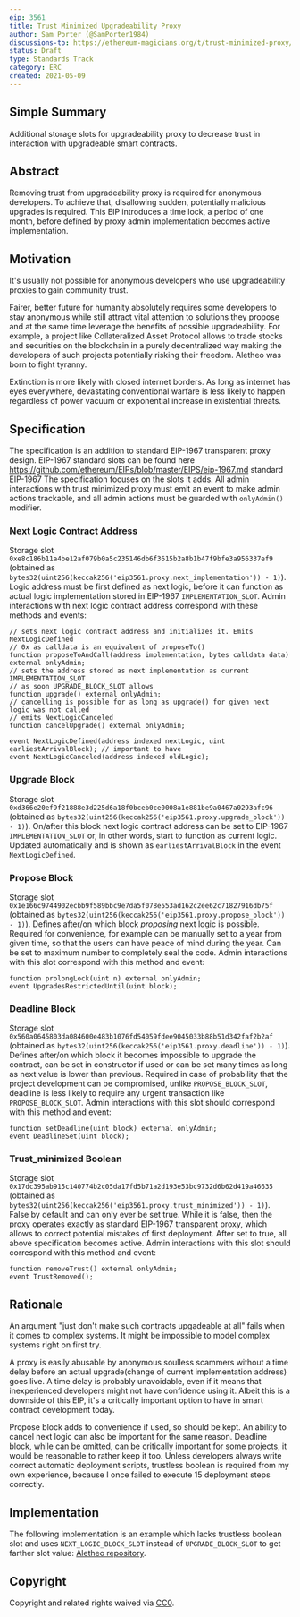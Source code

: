 ```yaml
---
eip: 3561
title: Trust Minimized Upgradeability Proxy
author: Sam Porter (@SamPorter1984)
discussions-to: https://ethereum-magicians.org/t/trust-minimized-proxy/5742
status: Draft
type: Standards Track
category: ERC
created: 2021-05-09
---
```


## Simple Summary
Additional storage slots for upgradeability proxy to decrease trust in interaction with upgradeable smart contracts.

## Abstract
Removing trust from upgradeability proxy is required for anonymous developers. To achieve that, disallowing sudden, potentially malicious upgrades is required. This EIP introduces a time lock, a period of one month, before defined by proxy admin implementation becomes active implementation.

## Motivation
It's usually not possible for anonymous developers who use upgradeability proxies to gain community trust.

Fairer, better future for humanity absolutely requires some developers to stay anonymous while still attract vital attention to solutions they propose and at the same time leverage the benefits of possible upgradeability. For example, a project like Collateralized Asset Protocol allows to trade stocks and securities on the blockchain in a purely decentralized way making the developers of such projects potentially risking their freedom. Aletheo was born to fight tyranny.

Extinction is more likely with closed internet borders. As long as internet has eyes everywhere, devastating conventional warfare is less likely to happen regardless of power vacuum or exponential increase in existential threats.

## Specification

The specification is an addition to standard EIP-1967 transparent proxy design. EIP-1967 standard slots can be found here https://github.com/ethereum/EIPs/blob/master/EIPS/eip-1967.md standard EIP-1967 
The specification focuses on the slots it adds. All admin interactions with trust minimized proxy must emit an event to make admin actions trackable, and all admin actions must be guarded with `onlyAdmin()` modifier.

### Next Logic Contract Address
Storage slot `0xe8c186b11a4be12af079b0a5c235146db6f3615b2a8b1b47f9bfe3a956337ef9` (obtained as `bytes32(uint256(keccak256('eip3561.proxy.next_implementation')) - 1)`).
Logic address must be first defined as next logic, before it can function as actual logic implementation stored in EIP-1967 `IMPLEMENTATION_SLOT`.
Admin interactions with next logic contract address correspond with these methods and events:
```solidity
// sets next logic contract address and initializes it. Emits NextLogicDefined
// 0x as calldata is an equivalent of proposeTo()
function proposeToAndCall(address implementation, bytes calldata data) external onlyAdmin;
// sets the address stored as next implementation as current IMPLEMENTATION_SLOT
// as soon UPGRADE_BLOCK_SLOT allows
function upgrade() external onlyAdmin;
// cancelling is possible for as long as upgrade() for given next logic was not called
// emits NextLogicCanceled
function cancelUpgrade() external onlyAdmin;

event NextLogicDefined(address indexed nextLogic, uint earliestArrivalBlock); // important to have
event NextLogicCanceled(address indexed oldLogic);
```

### Upgrade Block
Storage slot `0xd366e20ef9f21888e3d225d6a18f0bceb0ce0008a1e881be9a0467a0293afc96` (obtained as `bytes32(uint256(keccak256('eip3561.proxy.upgrade_block')) - 1)`).
On/after this block next logic contract address can be set to EIP-1967 `IMPLEMENTATION_SLOT` or, in other words, start to function as current logic. Updated automatically and is shown as `earliestArrivalBlock` in the event `NextLogicDefined`.

### Propose Block
Storage slot `0x1e166c9744902ecbb9f589bbc9e7da5f078e553ad162c2ee62c71827916db75f` (obtained as `bytes32(uint256(keccak256('eip3561.proxy.propose_block')) - 1)`).
Defines after/on which block *proposing* next logic is possible. Required for convenience, for example can be manually set to a year from given time, so that the users can have peace of mind during the year. Can be set to maximum number to completely seal the code.
Admin interactions with this slot correspond with this method and event:
```solidity
function prolongLock(uint n) external onlyAdmin;
event UpgradesRestrictedUntil(uint block);
```

### Deadline Block
Storage slot `0x560a0645803da084600e483b1076fd54059fdee9045033b88b51d342faf2b2af` (obtained as `bytes32(uint256(keccak256('eip3561.proxy.deadline')) - 1)`).
Defines after/on which block it becomes impossible to upgrade the contract, can be set in constructor if used or can be set many times as long as next value is lower than previous. Required in case of probability that the project development can be compromised, unlike `PROPOSE_BLOCK_SLOT`, deadline is less likely to require any urgent transaction like `PROPOSE_BLOCK_SLOT`.
Admin interactions with this slot should correspond with this method and event:
```solidity
function setDeadline(uint block) external onlyAdmin;
event DeadlineSet(uint block);
```

### Trust_minimized Boolean
Storage slot `0x17dc395ab915c140774b2c05da17fd5b71a2d193e53bc9732d6b62d419a46635` (obtained as `bytes32(uint256(keccak256('eip3561.proxy.trust_minimized')) - 1)`).
False by default and can only ever be set true. While it is false, then the proxy operates exactly as standard EIP-1967 transparent proxy, which allows to correct potential mistakes of first deployment. After set to true, all above specification becomes active.
Admin interactions with this slot should correspond with this method and event:
```solidity
function removeTrust() external onlyAdmin;
event TrustRemoved();
```

## Rationale
An argument "just don't make such contracts upgadeable at all" fails when it comes to complex systems. It might be impossible to model complex systems right on first try.

A proxy is easily abusable by anonymous soulless scammers without a time delay before an actual upgrade(change of current implementation address) goes live. A time delay is probably unavoidable, even if it means that inexperienced developers might not have confidence using it. Albeit this is a downside of this EIP, it's a critically important option to have in smart contract development today.

Propose block adds to convenience if used, so should be kept. An ability to cancel next logic can also be important for the same reason. Deadline block, while can be omitted, can be critically important for some projects, it would be reasonable to rather keep it too. Unless developers always write correct automatic deployment scripts, trustless boolean is required from my own experience, because I once failed to execute 15 deployment steps correctly.

## Implementation
The following implementation is an example which lacks trustless boolean slot and uses `NEXT_LOGIC_BLOCK_SLOT` instead of `UPGRADE_BLOCK_SLOT` to get farther slot value: [Aletheo repository](https://github.com/SamPorter1984/Aletheo/blob/e06e1b7229c099e4a834c032b9ee91e870ac5c32/contracts/TrustMinimizedProxy.sol).

## Copyright
Copyright and related rights waived via [CC0](https://creativecommons.org/publicdomain/zero/1.0/).
